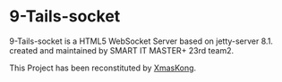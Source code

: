 9-Tails-socket
==============

9-Tails-socket is a HTML5 WebSocket Server based on jetty-server 8.1.<br />
created and maintained by SMART IT MASTER+ 23rd team2.

This Project has been reconstituted by <a href="http://kr.linkedin.com/in/xmaskong">XmasKong</a>.